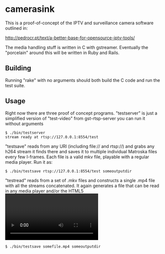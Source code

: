 # camerasink

This is a proof-of-concept of the IPTV and surveillance camera software outlined in:

http://pedrocr.pt/text/a-better-base-for-opensource-iptv-tools/

The media handling stuff is written in C with gstreamer. Eventually the "porcelain" around this will be written in Ruby and Rails.

## Building

Running "rake" with no arguments should both build the C code and run the test suite.

## Usage

Right now there are three proof of concept programs. "testserver" is just a simplified version of "test-video" from gst-rtsp-server you can run it without arguments

    $ ./bin/testserver 
    stream ready at rtsp://127.0.0.1:8554/test

"testsave" reads from any URI (including file:// and rtsp://) and grabs any h264 stream it finds there and saves it to multiple individual Matroska files every few I-frames. Each file is a valid mkv file, playable with a regular media player. Run it as:

    $ ./bin/testsave rtsp://127.0.0.1:8554/test someoutputdir

"testread" reads from a set of .mkv files and constructs a single .mp4 file with all the streams concatenated. It again generates a file that can be read in any media player and/or the HTML5 <video> tag. Run it as:

    $ ./bin/testsave somefile.mp4 someoutputdir
    
